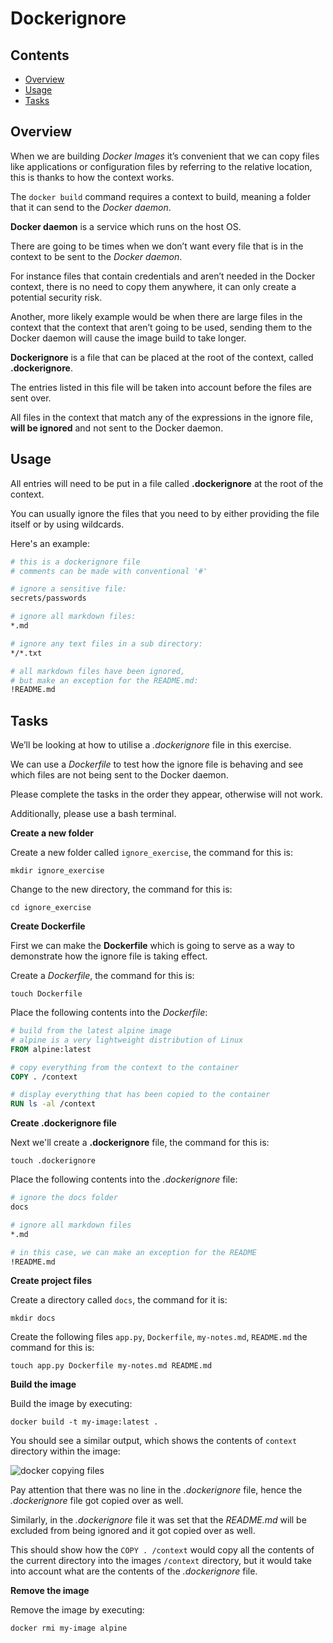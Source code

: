 # Dockerignore

<!--TOC_START-->
## Contents
- [Overview](#overview)
- [Usage](#usage)
- [Tasks](#tasks)

<!--TOC_END-->
## Overview

When we are building *Docker Images* it’s convenient that we can copy files like applications or configuration files by referring to the relative location, this is thanks to how the context works. 

The `docker build` command requires a context to build, meaning a folder that it can send to the *Docker daemon*.

**Docker daemon** is a service which runs on the host OS. 

There are going to be times when we don’t want every file that is in the context to be sent to the *Docker daemon*. 

For instance files that contain credentials and aren’t needed in the Docker context, there is no need to copy them anywhere, it can only create a potential security risk. 

Another, more likely example would be when there are large files in the context that the context that aren’t going to be used, sending them to the Docker daemon will cause the image build to take longer.

**Dockerignore** is a file that can be placed at the root of the context, called **.dockerignore**. 

The entries listed in this file will be taken into account before the files are sent over. 

All files in the context that match any of the expressions in the ignore file, **will be ignored** and not sent to the Docker daemon.

## Usage

All entries will need to be put in a file called **.dockerignore** at the root of the context. 

You can usually ignore the files that you need to by either providing the file itself or by using wildcards.

Here's an example:

```dockerfile
# this is a dockerignore file
# comments can be made with conventional '#'

# ignore a sensitive file:
secrets/passwords

# ignore all markdown files:
*.md

# ignore any text files in a sub directory:
*/*.txt

# all markdown files have been ignored,
# but make an exception for the README.md:
!README.md
```

## Tasks

We’ll be looking at how to utilise a *.dockerignore* file in this exercise. 

We can use a *Dockerfile* to test how the ignore file is behaving and see which files are not being sent to the Docker daemon.

Please complete the tasks in the order they appear, otherwise will not work.

Additionally, please use a bash terminal.

**Create a new folder**

Create a new folder called `ignore_exercise`, the command for this is:

`mkdir ignore_exercise`

Change to the new directory, the command for this is:

`cd ignore_exercise`

**Create Dockerfile**

First we can make the **Dockerfile** which is going to serve as a way to demonstrate how the ignore file is taking effect.

Create a *Dockerfile*, the command for this is:

`touch Dockerfile`

Place the following contents into the *Dockerfile*:

```dockerfile
# build from the latest alpine image
# alpine is a very lightweight distribution of Linux
FROM alpine:latest

# copy everything from the context to the container
COPY . /context

# display everything that has been copied to the container
RUN ls -al /context
```

**Create .dockerignore file**

Next we'll create a **.dockerignore** file, the command for this is:

`touch .dockerignore`

Place the following contents into the *.dockerignore* file:

```dockerfile
# ignore the docs folder
docs

# ignore all markdown files
*.md

# in this case, we can make an exception for the README
!README.md
```

**Create project files**

Create a directory called `docs`, the command for it is:

`mkdir docs`

Create the following files `app.py`, `Dockerfile`, `my-notes.md`, `README.md` the command for this is:

`touch app.py Dockerfile my-notes.md README.md`

**Build the image**

Build the image by executing:

`docker build -t my-image:latest .`

You should see a similar output, which shows the contents of `context` directory within the image:

![docker copying files](https://imgur.com/SXvvIMv.jpg)

Pay attention that there was no line in the *.dockerignore* file, hence the *.dockerignore* file got copied over as well.

Similarly, in the *.dockerignore* file it was set that the *README.md* will be excluded from being ignored and it got copied over as well.

This should show how the `COPY . /context` would copy all the contents of the current directory into the images `/context` directory, but it would take into account what are the contents of the *.dockerignore* file.

**Remove the image**

Remove the image by executing:

`docker rmi my-image alpine`

